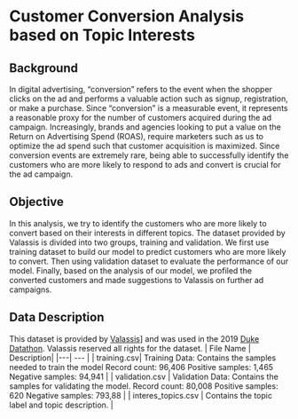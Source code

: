 # Customer Conversion Analysis based on Topic Interests
## Background
In digital advertising, “conversion” refers to the event  when the shopper clicks on the ad and performs a valuable action such as signup, registration, or make a purchase. Since “conversion” is a measurable event, it represents a reasonable proxy for the number of customers acquired during the ad campaign.  Increasingly, brands and agencies looking to put a value on the Return on Advertising Spend (ROAS), require marketers such as us to optimize the ad spend such that customer acquisition is maximized.
Since conversion events are extremely rare, being able to successfully identify the customers who are more likely to respond to ads and convert is crucial for the ad campaign.
## Objective
In this analysis, we try to identify the customers who are more likely to convert based on their interests in different topics. The dataset provided by Valassis is divided into two groups, training and validation. We first use training dataset to build our model to predict customers who are more likely to convert. Then using validation dataset to evaluate the performance of our model. Finally, based on the analysis of our model, we profiled the converted customers and made suggestions to Valassis on further ad campaigns. 
## Data Description
This dataset is provided by [Valassis](https://valassis.com/)] and was used in the 2019 [Duke Datathon](https://dukeml.org/datathon/index.html). Valassis reserved all rights for the dataset.
| File Name | Description|
|---| --- |
| training.csv| Training Data: Contains the samples needed to train the model
Record count: 96,406
Positive samples: 1,465
Negative samples: 94,941 |
| validation.csv | Validation Data: Contains the samples for validating the model.
Record count: 80,008
Positive samples: 620
Negative samples: 793,88 |
| interes_topics.csv | Contains the topic label and topic description. |


